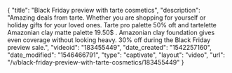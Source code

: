 {
    "title": "Black Friday preview with tarte cosmetics",
    "description": "Amazing deals from tarte. Whether you are shopping for yourself or holiday gifts for your loved ones. Tarte pro palette 50% oft and tartelette Amazonian clay matte palette 19.50$ . Amazonian clay foundation gives even coverage without looking heavy. 30% off during the Black Friday preview sale.",
    "videoid": "183455449",
    "date_created": "1542257160",
    "date_modified": "1546466791",
    "type": "captivate",
    "layout": "video",
    "url": "\/v\/black-friday-preview-with-tarte-cosmetics\/183455449"
}